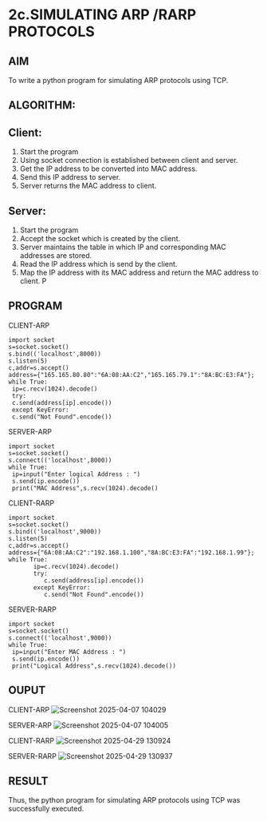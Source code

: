 # 2c.SIMULATING ARP /RARP PROTOCOLS
## AIM
To write a python program for simulating ARP protocols using TCP.
## ALGORITHM:
## Client:
1. Start the program
2. Using socket connection is established between client and server.
3. Get the IP address to be converted into MAC address.
4. Send this IP address to server.
5. Server returns the MAC address to client.
## Server:
1. Start the program
2. Accept the socket which is created by the client.
3. Server maintains the table in which IP and corresponding MAC addresses are
stored.
4. Read the IP address which is send by the client.
5. Map the IP address with its MAC address and return the MAC address to client.
P
## PROGRAM 
CLIENT-ARP
```
import socket
s=socket.socket()
s.bind(('localhost',8000))
s.listen(5)
c,addr=s.accept()
address={"165.165.80.80":"6A:08:AA:C2","165.165.79.1":"8A:BC:E3:FA"};
while True:
 ip=c.recv(1024).decode()
 try:
 c.send(address[ip].encode())
 except KeyError:
 c.send("Not Found".encode())
```
SERVER-ARP
```
import socket
s=socket.socket()
s.connect(('localhost',8000))
while True:
 ip=input("Enter logical Address : ")
 s.send(ip.encode())
 print("MAC Address",s.recv(1024).decode()
```
CLIENT-RARP
```
import socket 
s=socket.socket() 
s.bind(('localhost',9000)) 
s.listen(5) 
c,addr=s.accept() 
address={"6A:08:AA:C2":"192.168.1.100","8A:BC:E3:FA":"192.168.1.99"}; 
while True: 
       ip=c.recv(1024).decode() 
       try: 
          c.send(address[ip].encode()) 
       except KeyError: 
          c.send("Not Found".encode())
```
SERVER-RARP
```
import socket 
s=socket.socket() 
s.connect(('localhost',9000)) 
while True: 
 ip=input("Enter MAC Address : ") 
 s.send(ip.encode()) 
 print("Logical Address",s.recv(1024).decode())
```
## OUPUT
CLIENT-ARP
![Screenshot 2025-04-07 104029](https://github.com/user-attachments/assets/6b15362c-4f2b-49ee-9751-ecbdddd25d27)

SERVER-ARP
![Screenshot 2025-04-07 104005](https://github.com/user-attachments/assets/0b3cc1e8-7bf1-4f3f-9518-9f551fc52e61)

CLIENT-RARP
![Screenshot 2025-04-29 130924](https://github.com/user-attachments/assets/b96a9578-daee-42c7-ad4f-0ae738532aa5)

SERVER-RARP
![Screenshot 2025-04-29 130937](https://github.com/user-attachments/assets/ee9bb84c-057a-4ecb-bc3b-dc0843461fab)

## RESULT
Thus, the python program for simulating ARP protocols using TCP was successfully 
executed.
